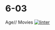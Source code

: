# 6-03
Age// Movies
[![linter](https://github.com/morgan-bronson/6-03/workflows/linter/badge.svg)](https://github.com/marketplace/actions/super-linter)
